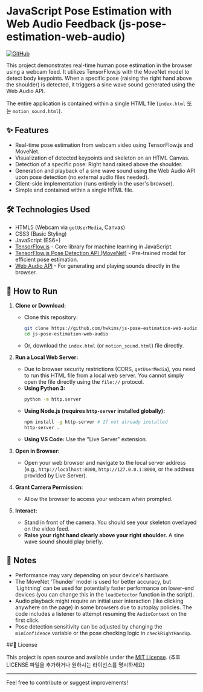 # JavaScript Pose Estimation with Web Audio Feedback (js-pose-estimation-web-audio)

[![GitHub](https://img.shields.io/badge/GitHub-hwkims-blue?logo=github)](https://github.com/hwkims)

This project demonstrates real-time human pose estimation in the browser using a webcam feed. It utilizes TensorFlow.js with the MoveNet model to detect body keypoints. When a specific pose (raising the right hand above the shoulder) is detected, it triggers a sine wave sound generated using the Web Audio API.

The entire application is contained within a single HTML file (`index.html` 또는 `motion_sound.html`).

## ✨ Features

*   Real-time pose estimation from webcam video using TensorFlow.js and MoveNet.
*   Visualization of detected keypoints and skeleton on an HTML Canvas.
*   Detection of a specific pose: Right hand raised above the shoulder.
*   Generation and playback of a sine wave sound using the Web Audio API upon pose detection (no external audio files needed).
*   Client-side implementation (runs entirely in the user's browser).
*   Simple and contained within a single HTML file.

## 🛠️ Technologies Used

*   HTML5 (Webcam via `getUserMedia`, Canvas)
*   CSS3 (Basic Styling)
*   JavaScript (ES6+)
*   [TensorFlow.js](https://www.tensorflow.org/js) - Core library for machine learning in JavaScript.
*   [TensorFlow.js Pose Detection API (MoveNet)](https://github.com/tensorflow/tfjs-models/tree/master/pose-detection) - Pre-trained model for efficient pose estimation.
*   [Web Audio API](https://developer.mozilla.org/en-US/docs/Web/API/Web_Audio_API) - For generating and playing sounds directly in the browser.

## 🚀 How to Run

1.  **Clone or Download:**
    *   Clone this repository:
        ```bash
        git clone https://github.com/hwkims/js-pose-estimation-web-audio.git
        cd js-pose-estimation-web-audio
        ```
    *   Or, download the `index.html` (or `motion_sound.html`) file directly.

2.  **Run a Local Web Server:**
    *   Due to browser security restrictions (CORS, `getUserMedia`), you need to run this HTML file from a local web server. You cannot simply open the file directly using the `file://` protocol.
    *   **Using Python 3:**
        ```bash
        python -m http.server
        ```
    *   **Using Node.js (requires `http-server` installed globally):**
        ```bash
        npm install -g http-server # If not already installed
        http-server .
        ```
    *   **Using VS Code:** Use the "Live Server" extension.

3.  **Open in Browser:**
    *   Open your web browser and navigate to the local server address (e.g., `http://localhost:8000`, `http://127.0.0.1:8000`, or the address provided by Live Server).

4.  **Grant Camera Permission:**
    *   Allow the browser to access your webcam when prompted.

5.  **Interact:**
    *   Stand in front of the camera. You should see your skeleton overlayed on the video feed.
    *   **Raise your right hand clearly above your right shoulder.** A sine wave sound should play briefly.

## 📝 Notes

*   Performance may vary depending on your device's hardware.
*   The MoveNet 'Thunder' model is used for better accuracy, but 'Lightning' can be used for potentially faster performance on lower-end devices (you can change this in the `loadDetector` function in the script).
*   Audio playback might require an initial user interaction (like clicking anywhere on the page) in some browsers due to autoplay policies. The code includes a listener to attempt resuming the `AudioContext` on the first click.
*   Pose detection sensitivity can be adjusted by changing the `minConfidence` variable or the pose checking logic in `checkRightHandUp`.

##📄 License

This project is open source and available under the [MIT License](LICENSE). (추후 LICENSE 파일을 추가하거나 원하시는 라이선스를 명시하세요)

---

Feel free to contribute or suggest improvements!
